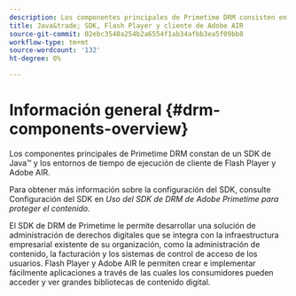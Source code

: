 ```yaml
---
description: Los componentes principales de Primetime DRM consisten en un SDK de Java&trade; y los entornos de tiempo de ejecución de cliente de Flash Player y Adobe AIR.
title: Java&trade; SDK, Flash Player y cliente de Adobe AIR
source-git-commit: 02ebc3548a254b2a6554f1ab34afbb3ea5f09bb8
workflow-type: tm+mt
source-wordcount: '132'
ht-degree: 0%

---
```


# Información general {#drm-components-overview}

Los componentes principales de Primetime DRM constan de un SDK de Java™ y los entornos de tiempo de ejecución de cliente de Flash Player y Adobe AIR.

Para obtener más información sobre la configuración del SDK, consulte Configuración del SDK en *Uso del SDK de DRM de Adobe Primetime para proteger el contenido.*

El SDK de DRM de Primetime le permite desarrollar una solución de administración de derechos digitales que se integra con la infraestructura empresarial existente de su organización, como la administración de contenido, la facturación y los sistemas de control de acceso de los usuarios. Flash Player y Adobe AIR le permiten crear e implementar fácilmente aplicaciones a través de las cuales los consumidores pueden acceder y ver grandes bibliotecas de contenido digital.
